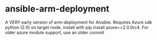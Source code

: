 # ansible-arm-deployment

A VERY early version of arm-deployment for Ansible. Requires Azure sdk python (2.0) on target node, install with pip install azure==2.0.0rc4. For older azure module support, use an older commit
